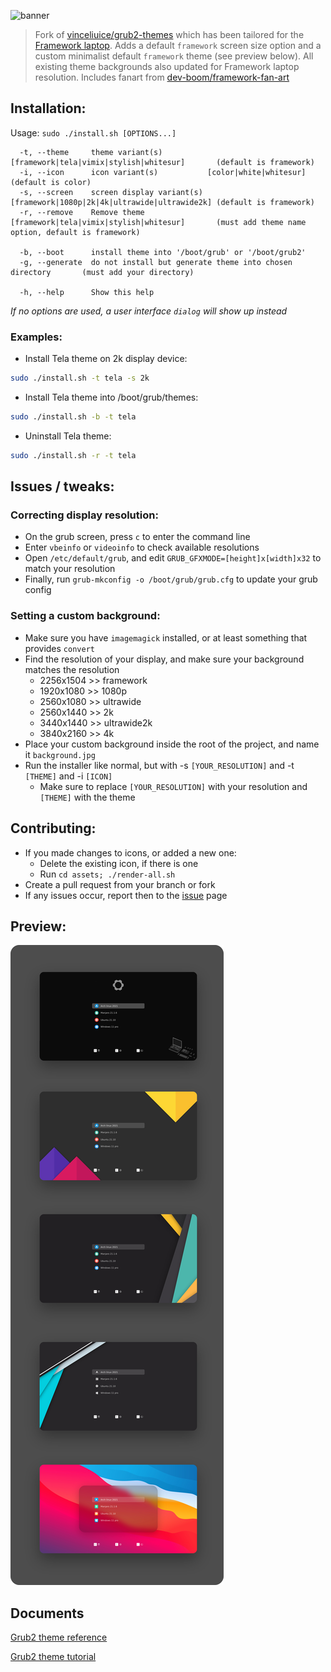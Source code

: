![banner](banner.png?raw=true)

> Fork of [vinceliuice/grub2-themes](https://github.com/vinceliuice/grub2-themes) which has been tailored for the [Framework laptop](https://frame.work/). Adds a default `framework` screen size option and a custom minimalist default `framework` theme (see preview below).  All existing theme backgrounds also updated for Framework laptop resolution.  Includes fanart from [dev-boom/framework-fan-art](https://github.com/dev-boom/framework-fan-art)


## Installation:

Usage:  `sudo ./install.sh [OPTIONS...]`

```
  -t, --theme     theme variant(s)          [framework|tela|vimix|stylish|whitesur]       (default is framework)
  -i, --icon      icon variant(s)           [color|white|whitesur]                        (default is color)
  -s, --screen    screen display variant(s) [framework|1080p|2k|4k|ultrawide|ultrawide2k] (default is framework)
  -r, --remove    Remove theme              [framework|tela|vimix|stylish|whitesur]       (must add theme name option, default is framework)

  -b, --boot      install theme into '/boot/grub' or '/boot/grub2'
  -g, --generate  do not install but generate theme into chosen directory       (must add your directory)

  -h, --help      Show this help
```

_If no options are used, a user interface `dialog` will show up instead_

### Examples:
 - Install Tela theme on 2k display device:

```sh
sudo ./install.sh -t tela -s 2k
```

 - Install Tela theme into /boot/grub/themes:

```sh
sudo ./install.sh -b -t tela
```

 - Uninstall Tela theme:

```sh
sudo ./install.sh -r -t tela
```

## Issues / tweaks:

### Correcting display resolution:

 - On the grub screen, press `c` to enter the command line
 - Enter `vbeinfo` or `videoinfo` to check available resolutions
 - Open `/etc/default/grub`, and edit `GRUB_GFXMODE=[height]x[width]x32` to match your resolution
 - Finally, run `grub-mkconfig -o /boot/grub/grub.cfg` to update your grub config

### Setting a custom background:

 - Make sure you have `imagemagick` installed, or at least something that provides `convert`
 - Find the resolution of your display, and make sure your background matches the resolution
   - 2256x1504 >> framework
   - 1920x1080 >> 1080p
   - 2560x1080 >> ultrawide
   - 2560x1440 >> 2k
   - 3440x1440 >> ultrawide2k
   - 3840x2160 >> 4k
 - Place your custom background inside the root of the project, and name it `background.jpg`
 - Run the installer like normal, but with -s `[YOUR_RESOLUTION]` and -t `[THEME]` and -i `[ICON]`
   - Make sure to replace `[YOUR_RESOLUTION]` with your resolution and `[THEME]` with the theme

## Contributing:
 - If you made changes to icons, or added a new one:
   - Delete the existing icon, if there is one
   - Run `cd assets; ./render-all.sh`
 - Create a pull request from your branch or fork
 - If any issues occur, report then to the [issue](https://github.com/vinceliuice/grub2-themes/issues) page

## Preview:
![preview](preview.png?raw=true)

## Documents

[Grub2 theme reference](http://wiki.rosalab.ru/en/index.php/Grub2_theme_/_reference)

[Grub2 theme tutorial](http://wiki.rosalab.ru/en/index.php/Grub2_theme_tutorial)


